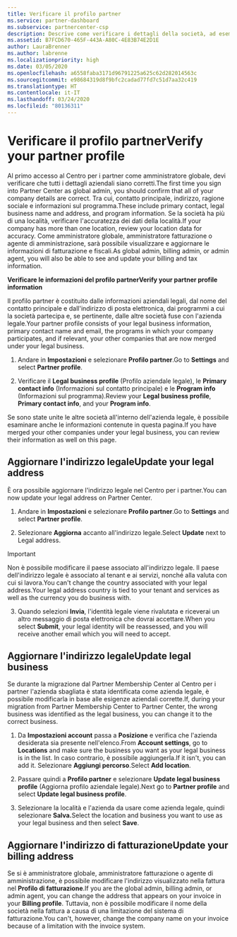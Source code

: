 ```yaml
---
title: Verificare il profilo partner
ms.service: partner-dashboard
ms.subservice: partnercenter-csp
description: Descrive come verificare i dettagli della società, ad esempio contatto principale, indirizzo e informazioni sul programma. Puoi anche aggiornare l'indirizzo legale e di fatturazione.
ms.assetid: B7FCD670-465F-443A-A80C-4E83B74E2D1E
author: LauraBrenner
ms.author: labrenne
ms.localizationpriority: high
ms.date: 03/05/2020
ms.openlocfilehash: a6558faba3171d96791225a625c62d282014563c
ms.sourcegitcommit: e98684319d8f9bfc2cadad77fd7c51d7aa32c419
ms.translationtype: HT
ms.contentlocale: it-IT
ms.lasthandoff: 03/24/2020
ms.locfileid: "80136311"
---
```

# <a name="verify-your-partner-profile"></a><span data-ttu-id="d34f7-104">Verificare il profilo partner</span><span class="sxs-lookup"><span data-stu-id="d34f7-104">Verify your partner profile</span></span>

<span data-ttu-id="d34f7-105">Al primo accesso al Centro per i partner come amministratore globale, devi verificare che tutti i dettagli aziendali siano corretti.</span><span class="sxs-lookup"><span data-stu-id="d34f7-105">The first time you sign into Partner Center as global admin, you should confirm that all of your company details are correct.</span></span> <span data-ttu-id="d34f7-106">Tra cui, contatto principale, indirizzo, ragione sociale e informazioni sul programma.</span><span class="sxs-lookup"><span data-stu-id="d34f7-106">These include primary contact, legal business name and address, and program information.</span></span> <span data-ttu-id="d34f7-107">Se la società ha più di una località, verificare l'accuratezza dei dati della località.</span><span class="sxs-lookup"><span data-stu-id="d34f7-107">If your company has more than one location, review your location data for accuracy.</span></span> <span data-ttu-id="d34f7-108">Come amministratore globale, amministratore fatturazione o agente di amministrazione, sarà possibile visualizzare e aggiornare le informazioni di fatturazione e fiscali.</span><span class="sxs-lookup"><span data-stu-id="d34f7-108">As global admin, billing admin, or admin agent, you will also be able to see and update your billing and tax information.</span></span> 

<span data-ttu-id="d34f7-109">**Verificare le informazioni del profilo partner**</span><span class="sxs-lookup"><span data-stu-id="d34f7-109">**Verify your partner profile information**</span></span>

<span data-ttu-id="d34f7-110">Il profilo partner è costituito dalle informazioni aziendali legali, dal nome del contatto principale e dall'indirizzo di posta elettronica, dai programmi a cui la società partecipa e, se pertinente, dalle altre società fuse con l'azienda legale.</span><span class="sxs-lookup"><span data-stu-id="d34f7-110">Your partner profile consists of your legal business information, primary contact name and email, the programs in which your company participates, and if relevant, your other companies that are now merged under your legal business.</span></span>

1.  <span data-ttu-id="d34f7-111">Andare in **Impostazioni** e selezionare **Profilo partner**.</span><span class="sxs-lookup"><span data-stu-id="d34f7-111">Go to **Settings** and select **Partner profile**.</span></span>

2.  <span data-ttu-id="d34f7-112">Verificare il **Legal business profile** (Profilo aziendale legale), le **Primary contact info** (Informazioni sul contatto principale) e le **Program info** (Informazioni sul programma).</span><span class="sxs-lookup"><span data-stu-id="d34f7-112">Review your **Legal business profile**, **Primary contact info**, and your **Program info**.</span></span>

<span data-ttu-id="d34f7-113">Se sono state unite le altre società all'interno dell'azienda legale, è possibile esaminare anche le informazioni contenute in questa pagina.</span><span class="sxs-lookup"><span data-stu-id="d34f7-113">If you have merged your other companies under your legal business, you can review their information as well on this page.</span></span>

## <a name="update-your-legal-address"></a><span data-ttu-id="d34f7-114">Aggiornare l'indirizzo legale</span><span class="sxs-lookup"><span data-stu-id="d34f7-114">Update your legal address</span></span>

<span data-ttu-id="d34f7-115">È ora possibile aggiornare l'indirizzo legale nel Centro per i partner.</span><span class="sxs-lookup"><span data-stu-id="d34f7-115">You can now update your legal address on Partner Center.</span></span>

1. <span data-ttu-id="d34f7-116">Andare in **Impostazioni** e selezionare **Profilo partner**.</span><span class="sxs-lookup"><span data-stu-id="d34f7-116">Go to **Settings** and select **Partner profile**.</span></span> 

2. <span data-ttu-id="d34f7-117">Selezionare **Aggiorna** accanto all'indirizzo legale.</span><span class="sxs-lookup"><span data-stu-id="d34f7-117">Select **Update** next to Legal address.</span></span> 

>[!Important]
><span data-ttu-id="d34f7-118">Non è possibile modificare il paese associato all'indirizzo legale. Il paese dell'indirizzo legale è associato al tenant e ai servizi, nonché alla valuta con cui si lavora.</span><span class="sxs-lookup"><span data-stu-id="d34f7-118">You can't change the country associated with your legal address.Your legal address country is tied to your tenant and services as well as the currency you do business with.</span></span> 

3. <span data-ttu-id="d34f7-119">Quando selezioni **Invia**, l'identità legale viene rivalutata e riceverai un altro messaggio di posta elettronica che dovrai accettare.</span><span class="sxs-lookup"><span data-stu-id="d34f7-119">When you select **Submit**, your legal identity will be reassessed, and you will receive another email which you will need to accept.</span></span>

## <a name="update-legal-business"></a><span data-ttu-id="d34f7-120">Aggiornare l'indirizzo legale</span><span class="sxs-lookup"><span data-stu-id="d34f7-120">Update legal business</span></span>

<span data-ttu-id="d34f7-121">Se durante la migrazione dal Partner Membership Center al Centro per i partner l'azienda sbagliata è stata identificata come azienda legale, è possibile modificarla in base alle esigenze aziendali corrette.</span><span class="sxs-lookup"><span data-stu-id="d34f7-121">If, during your migration from Partner Membership Center to Partner Center, the wrong business was identified as the legal business, you can change it to the correct business.</span></span>

1. <span data-ttu-id="d34f7-122">Da **Impostazioni account** passa a **Posizione** e verifica che l'azienda desiderata sia presente nell'elenco.</span><span class="sxs-lookup"><span data-stu-id="d34f7-122">From **Account settings**, go to **Locations** and make sure the business you want as your legal business is in the list.</span></span> <span data-ttu-id="d34f7-123">In caso contrario, è possibile aggiungerla.</span><span class="sxs-lookup"><span data-stu-id="d34f7-123">If it isn't, you can add it.</span></span> <span data-ttu-id="d34f7-124">Selezionare **Aggiungi percorso**.</span><span class="sxs-lookup"><span data-stu-id="d34f7-124">Select **Add location**.</span></span>

2.    <span data-ttu-id="d34f7-125">Passare quindi a **Profilo partner** e selezionare **Update legal business profile** (Aggiorna profilo aziendale legale).</span><span class="sxs-lookup"><span data-stu-id="d34f7-125">Next go to **Partner profile** and select **Update legal business profile**.</span></span>

3.    <span data-ttu-id="d34f7-126">Selezionare la località e l'azienda da usare come azienda legale, quindi selezionare **Salva.**</span><span class="sxs-lookup"><span data-stu-id="d34f7-126">Select the location and business you want to use as your legal business and then select **Save**.</span></span>

## <a name="update-your-billing-address"></a><span data-ttu-id="d34f7-127">Aggiornare l'indirizzo di fatturazione</span><span class="sxs-lookup"><span data-stu-id="d34f7-127">Update your billing address</span></span>

<span data-ttu-id="d34f7-128">Se si è amministratore globale, amministratore fatturazione o agente di amministrazione, è possibile modificare l'indirizzo visualizzato nella fattura nel **Profilo di fatturazione**.</span><span class="sxs-lookup"><span data-stu-id="d34f7-128">If you are the global admin, billing admin, or admin agent, you can change the address that appears on your invoice in your **Billing profile**.</span></span> <span data-ttu-id="d34f7-129">Tuttavia, non è possibile modificare il nome della società nella fattura a causa di una limitazione del sistema di fatturazione.</span><span class="sxs-lookup"><span data-stu-id="d34f7-129">You can't, however, change the company name on your invoice because of a limitation with the invoice system.</span></span>

 


